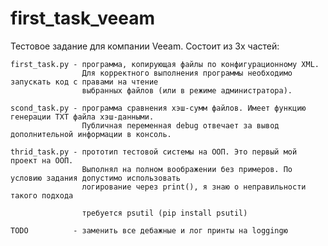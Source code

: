 # first_task_veeam

Тестовое задание для компании Veeam. Состоит из 3х частей:

    first_task.py - программа, копирующая файлы по конфигурационному XML.
                    Для корректного выполнения программы необходимо запускать код с правами на чтение 
                    выбранных файлов (или в режиме администратора).
    
    scond_task.py - программа сравнения хэш-сумм файлов. Имеет функцию генерации TXT файла хэш-данными.
                    Публичная переменная debug отвечает за вывод дополнительной информации в консоль.
    
    thrid_task.py - прототип тестовой системы на ООП. Это первый мой проект на ООП.
                    Выполнял на полном воображении без примеров. По условию задания допустимо использовать
                    логирование через print(), я знаю о неправильности такого подхода
                    
                    требуется psutil (pip install psutil)
                    
    TODO          - заменить все дебажные и лог принты на loggingю